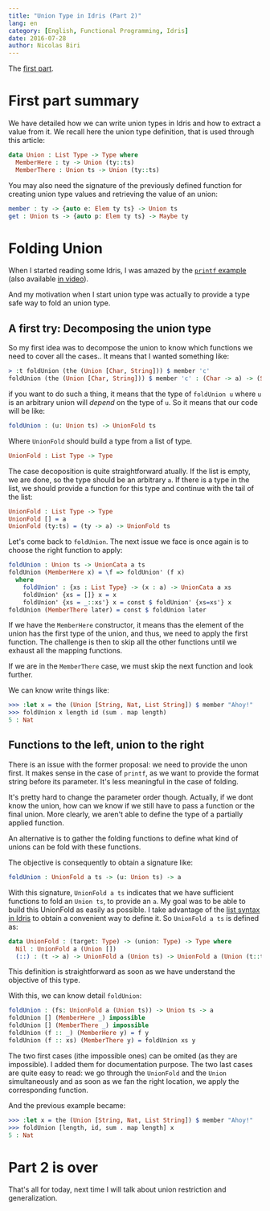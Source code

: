 ```yaml
---
title: "Union Type in Idris (Part 2)"
lang: en
category: [English, Functional Programming, Idris]
date: 2016-07-28
author: Nicolas Biri
---
```


The [first part](http://nicolas.biri.name/posts/2016-07-26-union-type-in-idris-part-1.html).

# First part summary

We have detailed how we can write union types in Idris and how to extract a
value from it. We recall here the union type definition, that is used through
this article:

```idris
data Union : List Type -> Type where
  MemberHere : ty -> Union (ty::ts)
  MemberThere : Union ts -> Union (ty::ts)
```

You may also need the signature of the previously defined function for creating
union type values and retrieving the value of an union:


```idris
member : ty -> {auto e: Elem ty ts} -> Union ts
get : Union ts -> {auto p: Elem ty ts} -> Maybe ty
```

# Folding Union

When I started reading some Idris, I was amazed by the
[`printf` example](https://gist.github.com/puffnfresh/11202637)
(also available [in video](https://www.youtube.com/watch?v=fVBck2Zngjo)).

And my motivation when I start union type was actually to provide a type safe
way to fold an union type.

## A first try: Decomposing the union type

So my first idea was to decompose the union to know which functions we need
to cover all the cases.. It means that I wanted something like:

```idris
> :t foldUnion (the (Union [Char, String])) $ member 'c'
foldUnion (the (Union [Char, String])) $ member 'c' : (Char -> a) -> (String -> a) -> a
```

if you want to do such a thing, it means that the type of `foldUnion u` where
`u` is an arbitrary union will _depend_ on the type of `u`. So it means that
our code will be like:

```idris
foldUnion : (u: Union ts) -> UnionFold ts
```

Where `UnionFold` should build a type from a list of type.

```idris
UnionFold : List Type -> Type
```

The case decoposition is quite straightforward atually. If the list is empty,
we are done, so the type should be an arbitrary `a`. If there is a type in
the list, we should provide a function for this type and continue with the tail
of the list:

```idris
UnionFold : List Type -> Type
UnionFold [] = a
UnionFold (ty:ts) = (ty -> a) -> UnionFold ts
```

Let's come back to `foldUnion`. The next issue we face is once again is to
choose the right function to apply:

```idris
foldUnion : Union ts -> UnionCata a ts
foldUnion (MemberHere x) = \f => foldUnion' (f x)
  where
    foldUnion' : {xs : List Type} -> (x : a) -> UnionCata a xs
    foldUnion' {xs = []} x = x
    foldUnion' {xs = _::xs'} x = const $ foldUnion' {xs=xs'} x
foldUnion (MemberThere later) = const $ foldUnion later
```

If we have the `MemberHere` constructor, it means thas the element of the
union has the first type of the union, and thus, we need to apply the first
function. The challenge is then to skip all the other functions until we
exhaust all the mapping functions.

If we are in the `MemberThere` case, we must skip the next function and look
further.

We can know write things like:

```idris
>>> :let x = the (Union [String, Nat, List String]) $ member "Ahoy!"
>>> foldUnion x length id (sum . map length)
5 : Nat
```

## Functions to the left, union to the right

There is an issue with the former proposal: we need to provide the unon first.
It makes sense in the case of `printf`, as we want to provide the format string
before its parameter. It's less meaningful in the case of folding.

It's pretty hard to change the parameter order though. Actually, if we dont know the
union, how can we know if we still have to pass a function or the final union.
More clearly, we aren't able to define the type of a partially applied function.

An alternative is to gather the folding functions to define what kind of unions can
be fold with these functions.

The objective is consequently to obtain a signature like:

```idris
foldUnion : UnionFold a ts -> (u: Union ts) -> a
```

With this signature, `UnionFold a ts` indicates that we have sufficient
functions to fold an `Union ts`, to provide an `a`. My goal was to be able to
build this UnionFold as easily as possible. I take advantage of the
[list syntax in Idris](http://docs.idris-lang.org/en/latest/tutorial/typesfuns.html#list-and-vect)
to obtain a convenient way to define it. So `UnionFold a ts` is defined as:

```idris
data UnionFold : (target: Type) -> (union: Type) -> Type where
  Nil : UnionFold a (Union [])
  (::) : (t -> a) -> UnionFold a (Union ts) -> UnionFold a (Union (t::ts))
```

This definition is straightforward as soon as we have understand the objective
of this type.

With this, we can know detail `foldUnion`:

```idris
foldUnion : (fs: UnionFold a (Union ts)) -> Union ts -> a
foldUnion [] (MemberHere _) impossible
foldUnion [] (MemberThere _) impossible
foldUnion (f :: _) (MemberHere y) = f y
foldUnion (f :: xs) (MemberThere y) = foldUnion xs y
```

The two first cases (ithe impossible ones) can be omited (as they are
impossible). I added them for documentation purpose. The two last cases
are quite easy to read: we go through the `UnionFold` and the `Union`
simultaneously and as soon as we fan the right location, we apply the
corresponding function.

And the previous example became:

```idris
>>> :let x = the (Union [String, Nat, List String]) $ member "Ahoy!"
>>> foldUnion [length, id, sum . map length] x
5 : Nat
```

# Part 2 is over

That's all for today, next time I will talk about union restriction and
generalization.



